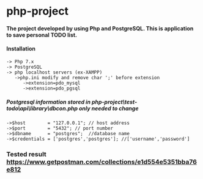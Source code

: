# php-project
#### The project developed by using Php and PostgreSQL. This is application to save personal TODO list.
#### Installation
    -> Php 7.x 
    -> PostgreSQL
    -> php localhost servers (ex-XAMPP)
       ->php.ini modify and remove char ';' before extension 
          ->extension=pdo_mysql
          ->extension=pdo_pgsql
##### Postgresql information stored in php-project\test-todo\api\library\dbcon.php only needed to change 
    ->$host        = "127.0.0.1"; // host address
    ->$port        = "5432"; // port number
    ->$dbname      = "postgres";  //database name
    ->$credentials = ['postgres','postgres']; //['username','password']
### Tested result https://www.getpostman.com/collections/e1d554e5351bba76e812
